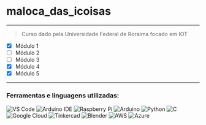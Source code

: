 # maloca_das_icoisas

***

> Curso dado pela Universidade Federal de Roraima focado em IOT
- [x] Módulo 1
- [ ] Módulo 2
- [ ] Módulo 3
- [x] Módulo 4
- [x] Módulo 5

***

### Ferramentas e linguagens utilizadas:
<div>
 <img src="https://img.shields.io/badge/-VS%20Code-007ACC?logo=visual-studio-code&logoColor=white&style=flat" alt="VS Code">
 <img src="https://img.shields.io/badge/-Arduino%20IDE-00979D?logo=arduino&logoColor=white&style=flat" alt="Arduino IDE">
 <img src="https://img.shields.io/badge/-Raspberry%20Pi-A22846?logo=raspberry-pi&logoColor=white&style=flat" alt="Raspberry Pi">
 <img src="https://img.shields.io/badge/-Arduino-00979D?logo=arduino&logoColor=white&style=flat" alt="Arduino">
 <img src="https://img.shields.io/badge/-Python-3776AB?logo=python&logoColor=white&style=flat" alt="Python">
 <img src="https://img.shields.io/badge/-C-00599C?logo=c&logoColor=white&style=flat" alt="C">
 <img src="https://img.shields.io/badge/-Google%20Cloud-4285F4?logo=googlecloud&logoColor=white&style=flat" alt="Google Cloud">
 <img src="https://img.shields.io/badge/-Tinkercad-FF9E00?logo=tinkercad&logoColor=white&style=flat" alt="Tinkercad">
 <img src="https://img.shields.io/badge/-Blender-F5792A?logo=blender&logoColor=white&style=flat" alt="Blender">
 <img src="https://img.shields.io/badge/-AWS-232F3E?logo=amazonaws&logoColor=white&style=flat" alt="AWS">
 <img src="https://img.shields.io/badge/-Azure-0089D6?logo=microsoft-azure&logoColor=white&style=flat" alt="Azure"> 
</div>
